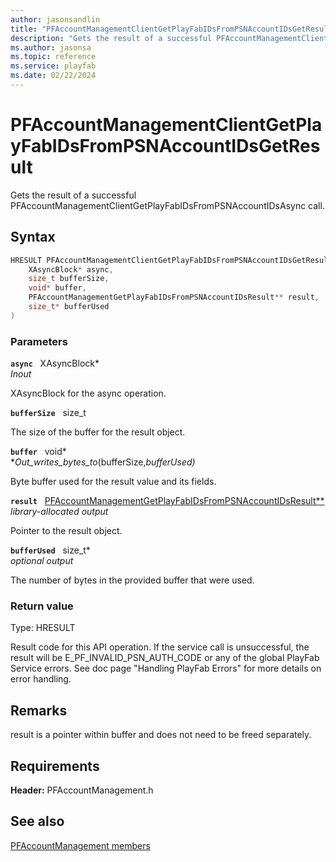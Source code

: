 ```yaml
---
author: jasonsandlin
title: "PFAccountManagementClientGetPlayFabIDsFromPSNAccountIDsGetResult"
description: "Gets the result of a successful PFAccountManagementClientGetPlayFabIDsFromPSNAccountIDsAsync call."
ms.author: jasonsa
ms.topic: reference
ms.service: playfab
ms.date: 02/22/2024
---
```


# PFAccountManagementClientGetPlayFabIDsFromPSNAccountIDsGetResult  

Gets the result of a successful PFAccountManagementClientGetPlayFabIDsFromPSNAccountIDsAsync call.  

## Syntax  
  
```cpp
HRESULT PFAccountManagementClientGetPlayFabIDsFromPSNAccountIDsGetResult(  
    XAsyncBlock* async,  
    size_t bufferSize,  
    void* buffer,  
    PFAccountManagementGetPlayFabIDsFromPSNAccountIDsResult** result,  
    size_t* bufferUsed  
)  
```  
  
### Parameters  
  
**`async`** &nbsp; XAsyncBlock*  
*_Inout_*  
  
XAsyncBlock for the async operation.  
  
**`bufferSize`** &nbsp; size_t  
  
The size of the buffer for the result object.  
  
**`buffer`** &nbsp; void*  
*_Out_writes_bytes_to_(bufferSize,*bufferUsed)*  
  
Byte buffer used for the result value and its fields.  
  
**`result`** &nbsp; [PFAccountManagementGetPlayFabIDsFromPSNAccountIDsResult**](../../pfaccountmanagementtypes/structs/pfaccountmanagementgetplayfabidsfrompsnaccountidsresult.md)  
*library-allocated output*  
  
Pointer to the result object.  
  
**`bufferUsed`** &nbsp; size_t*  
*optional output*  
  
The number of bytes in the provided buffer that were used.  
  
  
### Return value
Type: HRESULT
  
Result code for this API operation. If the service call is unsuccessful, the result will be E_PF_INVALID_PSN_AUTH_CODE or any of the global PlayFab Service errors. See doc page "Handling PlayFab Errors" for more details on error handling.
  
## Remarks  
  
result is a pointer within buffer and does not need to be freed separately.
  
## Requirements  
  
**Header:** PFAccountManagement.h
  
## See also  
[PFAccountManagement members](../pfaccountmanagement_members.md)  

  
  
